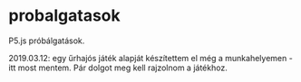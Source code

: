 # probalgatasok
P5.js próbálgatások.

2019.03.12: egy űrhajós játék alapját készítettem el még a munkahelyemen - itt most mentem. Pár dolgot meg kell rajzolnom a játékhoz.


